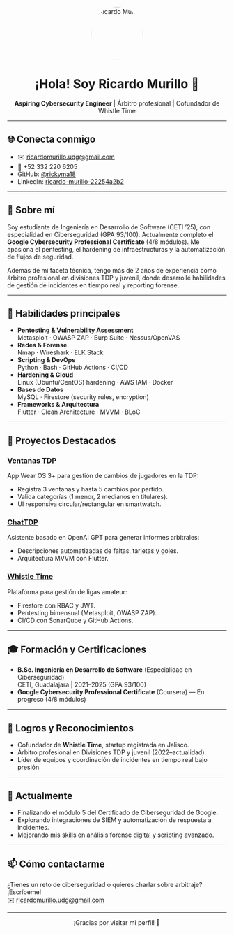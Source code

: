 <p align="center">
  <img src="https://github.com/rickyma18.png" alt="Ricardo Murillo" width="120" style="border-radius:50%;" />
</p>

<h1 align="center">¡Hola! Soy Ricardo Murillo 👋</h1>
<p align="center"><strong>Aspiring Cybersecurity Engineer</strong> | Árbitro profesional | Cofundador de Whistle Time</p>

---

## 🌐 Conecta conmigo

- ✉️ ricardomurillo.udg@gmail.com  
- 📱 +52 332 220 6205  
- GitHub: [@rickyma18](https://github.com/rickyma18)  
- LinkedIn: [ricardo-murillo-22254a2b2](https://linkedin.com/in/ricardo-murillo-22254a2b2)

---

## 📖 Sobre mí

Soy estudiante de Ingeniería en Desarrollo de Software (CETI ’25), con especialidad en Ciberseguridad (GPA 93/100). Actualmente completo el **Google Cybersecurity Professional Certificate** (4/8 módulos). Me apasiona el pentesting, el hardening de infraestructuras y la automatización de flujos de seguridad.  

Además de mi faceta técnica, tengo más de 2 años de experiencia como árbitro profesional en divisiones TDP y juvenil, donde desarrollé habilidades de gestión de incidentes en tiempo real y reporting forense.

---

## 🚀 Habilidades principales

- **Pentesting & Vulnerability Assessment**  
  Metasploit · OWASP ZAP · Burp Suite · Nessus/OpenVAS  
- **Redes & Forense**  
  Nmap · Wireshark · ELK Stack  
- **Scripting & DevOps**  
  Python · Bash · GitHub Actions · CI/CD  
- **Hardening & Cloud**  
  Linux (Ubuntu/CentOS) hardening · AWS IAM · Docker  
- **Bases de Datos**  
  MySQL · Firestore (security rules, encryption)  
- **Frameworks & Arquitectura**  
  Flutter · Clean Architecture · MVVM · BLoC  

---

## 🔭 Proyectos Destacados

### [Ventanas TDP](https://github.com/rickyma18/ventanas_tdp)  
App Wear OS 3+ para gestión de cambios de jugadores en la TDP:  
- Registra 3 ventanas y hasta 5 cambios por partido.  
- Valida categorías (1 menor, 2 medianos en titulares).  
- UI responsiva circular/rectangular en smartwatch.

### [ChatTDP](https://github.com/rickyma18/chattdp)  
Asistente basado en OpenAI GPT para generar informes arbitrales:  
- Descripciones automatizadas de faltas, tarjetas y goles.  
- Arquitectura MVVM con Flutter.

### [Whistle Time](https://github.com/rickyma18/whistle_time)  
Plataforma para gestión de ligas amateur:  
- Firestore con RBAC y JWT.  
- Pentesting bimensual (Metasploit, OWASP ZAP).  
- CI/CD con SonarQube y GitHub Actions.

---

## 🎓 Formación y Certificaciones

- **B.Sc. Ingeniería en Desarrollo de Software** (Especialidad en Ciberseguridad)  
  CETI, Guadalajara | 2021–2025 (GPA 93/100)  
- **Google Cybersecurity Professional Certificate** (Coursera) — En progreso (4/8 módulos)  

---

## 🏅 Logros y Reconocimientos

- Cofundador de **Whistle Time**, startup registrada en Jalisco.  
- Árbitro profesional en Divisiones TDP y juvenil (2022–actualidad).  
- Líder de equipos y coordinación de incidentes en tiempo real bajo presión.

---

## 🌱 Actualmente

- Finalizando el módulo 5 del Certificado de Ciberseguridad de Google.  
- Explorando integraciones de SIEM y automatización de respuesta a incidentes.  
- Mejorando mis skills en análisis forense digital y scripting avanzado.

---

## 📫 Cómo contactarme

¿Tienes un reto de ciberseguridad o quieres charlar sobre arbitraje? ¡Escríbeme!  
✉️ ricardomurillo.udg@gmail.com  

---

<p align="center">
  ¡Gracias por visitar mi perfil! 🚀
</p>
